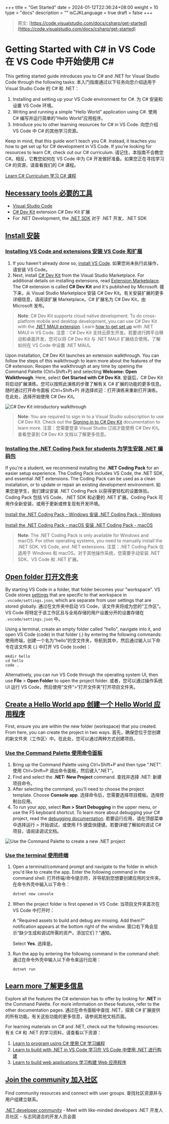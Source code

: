 +++
title = "Get Started"
date = 2024-01-12T22:36:24+08:00
weight = 10
type = "docs"
description = ""
isCJKLanguage = true
draft = false
+++

> 原文: [https://code.visualstudio.com/docs/csharp/get-started](https://code.visualstudio.com/docs/csharp/get-started)

# Getting Started with C# in VS Code 在 VS Code 中开始使用 C#



This getting started guide introduces you to C# and .NET for Visual Studio Code through the following tasks:
本入门指南通过以下任务向您介绍适用于 Visual Studio Code 的 C# 和 .NET：

1. Installing and setting up your VS Code environment for C#.
   为 C# 安装和设置 VS Code 环境。
2. Writing and running a simple "Hello World" application using C#.
   使用 C# 编写并运行简单的“Hello World”应用程序。
3. Introduce you to other learning resources for C# in VS Code.
   向您介绍 VS Code 中 C# 的其他学习资源。

Keep in mind, that this guide won't teach you C#. Instead, it teaches you how to get set up for C# development in VS Code. If you're looking for resources to learn C#, check out our C# curriculum.
请记住，本指南不会教您 C#。相反，它教您如何在 VS Code 中为 C# 开发做好准备。如果您正在寻找学习 C# 的资源，请查看我们的 C# 课程。

[Learn C# Curriculum
学习 C# 课程](https://aka.ms/selfguidedcsharp)

## [Necessary tools 必要的工具](https://code.visualstudio.com/docs/csharp/get-started#_necessary-tools)

- [Visual Studio Code](https://code.visualstudio.com/)
- [C# Dev Kit](https://marketplace.visualstudio.com/items?itemName=ms-dotnettools.csdevkit) extension
  C# Dev Kit 扩展
- For .NET Development, the [.NET SDK](https://dotnet.microsoft.com/download)
  对于 .NET 开发，.NET SDK

## [Install 安装](https://code.visualstudio.com/docs/csharp/get-started#_install)

### [Installing VS Code and extensions 安装 VS Code 和扩展](https://code.visualstudio.com/docs/csharp/get-started#_installing-vs-code-and-extensions)

1. If you haven't already done so, [install VS Code](https://code.visualstudio.com/).
   如果您尚未执行此操作，请安装 VS Code。
2. Next, install [C# Dev Kit](https://marketplace.visualstudio.com/items?itemName=ms-dotnettools.csdevkit) from the Visual Studio Marketplace. For additional details on installing extensions, read [Extension Marketplace](https://code.visualstudio.com/docs/editor/extension-marketplace). The C# extension is called **C# Dev Kit** and it's published by Microsoft.
   接下来，从 Visual Studio Marketplace 安装 C# Dev Kit。有关安装扩展的更多详细信息，请阅读扩展 Marketplace。C# 扩展名为 C# Dev Kit，由 Microsoft 发布。

> **Note**: C# Dev Kit supports cloud native development. To do cross-platform mobile and desktop development, you can use C# Dev Kit with the [.NET MAUI extension](https://aka.ms/mauidevkit-marketplace). Learn [how to get set up](https://aka.ms/mauidevkit-docs) with .NET MAUI in VS Code.
> 注意：C# Dev Kit 支持云原生开发。若要进行跨平台移动和桌面开发，您可以将 C# Dev Kit 与 .NET MAUI 扩展结合使用。了解如何在 VS Code 中设置 .NET MAUI。

Upon installation, C# Dev Kit launches an extension walkthrough. You can follow the steps of this walkthrough to learn more about the features of the C# extension. Reopen the walkthrough at any time by opening the Command Palette (Ctrl+Shift+P) and selecting **Welcome: Open Walkthrough**. Here, select **Get Started with C# Dev Kit**.
安装后，C# Dev Kit 将启动扩展演练。您可以按照此演练的步骤了解有关 C# 扩展的功能的更多信息。随时通过打开命令面板 (Ctrl+Shift+P) 并选择欢迎：打开演练来重新打开演练。在此处，选择开始使用 C# Dev Kit。

![C# Dev Kit introductory walkthrough](./GetStarted_img/open-walkthrough.gif)

> **Note**: You are required to sign in to a Visual Studio subscription to use C# Dev Kit. Check out the [Signing in to C# Dev Kit](https://code.visualstudio.com/docs/csharp/signing-in) documentation to learn more.
> 注意：您需要登录 Visual Studio 订阅才能使用 C# Dev Kit。查看登录到 C# Dev Kit 文档以了解更多信息。

### [Installing the .NET Coding Pack for students 为学生安装 .NET 编码包](https://code.visualstudio.com/docs/csharp/get-started#_installing-the-net-coding-pack-for-students)

If you're a student, we recommend installing the **.NET Coding Pack** for an easier setup experience. The Coding Pack includes VS Code, the .NET SDK, and essential .NET extensions. The Coding Pack can be used as a clean installation, or to update or repair an existing development environment.
如果您是学生，我们建议安装 .NET Coding Pack 以获得更轻松的设置体验。Coding Pack 包括 VS Code、.NET SDK 和必要的 .NET 扩展。Coding Pack 可用作全新安装，或用于更新或修复现有开发环境。

[Install the .NET Coding Pack - Windows
安装 .NET Coding Pack - Windows](https://aka.ms/dotnet-coding-pack-win)

[Install the .NET Coding Pack - macOS
安装 .NET Coding Pack - macOS](https://aka.ms/dotnet-coding-pack-mac)

> **Note**: The .NET Coding Pack is only available for Windows and macOS. For other operating systems, you need to manually install the .NET SDK, VS Code, and .NET extensions.
> 注意：.NET Coding Pack 仅适用于 Windows 和 macOS。对于其他操作系统，您需要手动安装 .NET SDK、VS Code 和 .NET 扩展。

## [Open folder 打开文件夹](https://code.visualstudio.com/docs/csharp/get-started#_open-folder)

By starting VS Code in a folder, that folder becomes your "workspace". VS Code stores [settings](https://code.visualstudio.com/docs/getstarted/settings) that are specific to that workspace in `.vscode/settings.json`, which are separate from user settings that are stored globally.
通过在文件夹中启动 VS Code，该文件夹将成为您的“工作区”。VS Code 将特定于该工作区且与全局存储的用户设置分开的设置存储在 `.vscode/settings.json` 中。

Using a terminal, create an empty folder called "hello", navigate into it, and open VS Code (code) in that folder (.) by entering the following commands:
使用终端，创建一个名为“hello”的空文件夹，导航到其中，然后通过输入以下命令在该文件夹 (.) 中打开 VS Code (code)：

```
mkdir hello
cd hello
code .
```

Alternatively, you can run VS Code through the operating system UI, then use **File** > **Open Folder** to open the project folder.
或者，您可以通过操作系统 UI 运行 VS Code，然后使用“文件”>“打开文件夹”打开项目文件夹。

## [Create a Hello World app 创建一个 Hello World 应用程序](https://code.visualstudio.com/docs/csharp/get-started#_create-a-hello-world-app)

First, ensure you are within the new folder (workspace) that you created. From here, you can create the project in two ways.
首先，确保您位于您创建的新文件夹（工作区）中。在此处，您可以通过两种方式创建项目。

### [Use the Command Palette 使用命令面板](https://code.visualstudio.com/docs/csharp/get-started#_use-the-command-palette)

1. Bring up the Command Palette using Ctrl+Shift+P and then type ".NET".
   使用 Ctrl+Shift+P 调出命令面板，然后键入“.NET”。
2. Find and select the **.NET: New Project** command.
   查找并选择 .NET: 新建项目命令。
3. After selecting the command, you'll need to choose the project template. Choose **Console app**.
   选择命令后，您需要选择项目模板。选择控制台应用。
4. To run your app, select **Run > Start Debugging** in the upper menu, or use the F5 keyboard shortcut. To learn more about debugging your C# project, read the [debugging documentation](https://code.visualstudio.com/docs/csharp/debugging).
   若要运行应用，请在顶部菜单中选择运行 > 开始调试，或使用 F5 键盘快捷键。若要详细了解如何调试 C# 项目，请阅读调试文档。

![Use the Command Palette to create a new .NET project](./GetStarted_img/open-new-project.gif)

### [Use the terminal 使用终端](https://code.visualstudio.com/docs/csharp/get-started#_use-the-terminal)

1. Open a terminal/command prompt and navigate to the folder in which you'd like to create the app. Enter the following command in the command shell:
   打开终端/命令提示符，并导航到您想要创建应用的文件夹。在命令外壳中输入以下命令：

   ```
   dotnet new console
   ```

2. When the project folder is first opened in VS Code:
   当项目文件夹首次在 VS Code 中打开时：

   A "Required assets to build and debug are missing. Add them?" notification appears at the bottom right of the window.
   窗口右下角会显示“缺少生成和调试所需的资产。添加它们？”通知。

   Select **Yes**.
   选择是。

3. Run the app by entering the following command in the command shell:
   通过在命令外壳中输入以下命令来运行应用：

   ```
   dotnet run
   ```

## [Learn more 了解更多信息](https://code.visualstudio.com/docs/csharp/get-started#_learn-more)

Explore all the features the C# extension has to offer by looking for **.NET** in the Command Palette. For more information on these features, refer to the other documentation pages.
通过在命令面板中查找 .NET，探索 C# 扩展提供的所有功能。有关这些功能的更多信息，请参阅其他文档页面。

For learning materials on C# and .NET, check out the following resources:
有关 C# 和 .NET 的学习资料，请查看以下资源：

1. [Learn to program using C#
   使用 C# 学习编程](https://aka.ms/selfguidedcsharp)
2. [Learn to build with .NET in VS Code
   学习在 VS Code 中使用 .NET 进行构建](https://learn.microsoft.com/training/paths/build-dotnet-applications-csharp/)
3. [Learn to build web applications
   学习构建 Web 应用程序](https://learn.microsoft.com/training/paths/build-web-apps-with-blazor/)

## [Join the community 加入社区](https://code.visualstudio.com/docs/csharp/get-started#_join-the-community)

Find community resources and connect with user groups.
查找社区资源并与用户组建立联系。

[.NET developer community](https://dotnet.microsoft.com/platform/community) - Meet with like-minded developers
.NET 开发人员社区 - 与志同道合的开发人员会面
